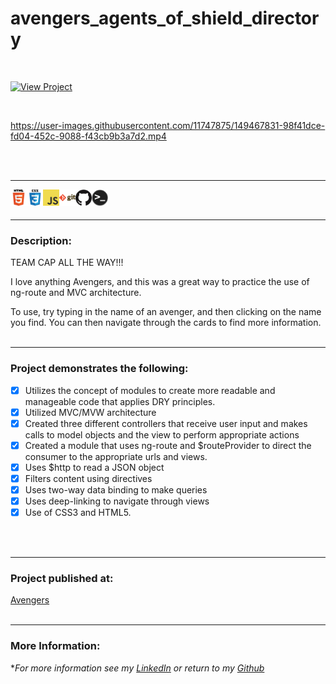 # avengers_agents_of_shield_directory 
<br>

[![View Project](https://user-images.githubusercontent.com/11747875/141673261-97afe2c7-735b-4740-b976-3719ba9a01db.png)](http://trrapp12.github.io/avengers_agents_of_shield_directory/)  

<br>

https://user-images.githubusercontent.com/11747875/149467831-98f41dce-fd04-452c-9088-f43cb9b3a7d2.mp4

<br>
<br>

---

<img align="left" alt="HTML5" width="26px" src="https://raw.githubusercontent.com/github/explore/80688e429a7d4ef2fca1e82350fe8e3517d3494d/topics/html/html.png" />
<img align="left" alt="CSS3" width="26px" src="https://raw.githubusercontent.com/github/explore/80688e429a7d4ef2fca1e82350fe8e3517d3494d/topics/css/css.png" />
<img align="left" alt="JavaScript" width="26px" src="https://raw.githubusercontent.com/github/explore/80688e429a7d4ef2fca1e82350fe8e3517d3494d/topics/javascript/javascript.png" />
<img align="left" alt="Git" width="26px" src="https://raw.githubusercontent.com/github/explore/80688e429a7d4ef2fca1e82350fe8e3517d3494d/topics/git/git.png" />
<img align="left" alt="GitHub" width="26px" src="https://raw.githubusercontent.com/github/explore/78df643247d429f6cc873026c0622819ad797942/topics/github/github.png" />
<img align="left" alt="Terminal" width="26px" src="https://raw.githubusercontent.com/github/explore/80688e429a7d4ef2fca1e82350fe8e3517d3494d/topics/terminal/terminal.png" />

<br>
<br>

---

### Description:


TEAM CAP ALL THE WAY!!!

I love anything Avengers, and this was a great way to practice the use of ng-route and MVC architecture.

To use, try typing in the name of an avenger, and then clicking on the name you find.  You can then navigate through the cards to find more information.
<br>
<br>

---


### Project demonstrates the following:


- [x] Utilizes the concept of modules to create more readable and manageable code that applies DRY principles.
- [x] Utilized MVC/MVW architecture
- [x] Created three different controllers that receive user input and makes calls to model objects and the view to perform appropriate actions
- [x] Created a module that uses ng-route and $routeProvider to direct the consumer to the appropriate urls and views.
- [x] Uses $http to read a JSON object
- [x] Filters content using directives
- [x] Uses two-way data binding to make queries
- [x] Uses deep-linking to navigate through views
- [x] Use of CSS3 and HTML5.
<br>
<br>

---

### Project published at: 


[Avengers](http://trrapp12.github.io/avengers_agents_of_shield_directory/)
<br>
<br>

---

### More Information:


\**For more information see my [LinkedIn](https://www.linkedin.com/in/trevor-rapp-042a1037) or return to my [Github](https://github.com/trrapp12)*


